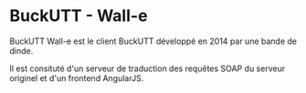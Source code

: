 BuckUTT - Wall-e
================

BuckUTT Wall-e est le client BuckUTT développé en 2014 par une bande de dinde.

Il est consituté d'un serveur de traduction des requêtes SOAP du serveur originel et d'un frontend AngularJS.